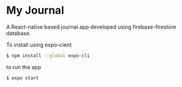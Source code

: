 # My Journal
A React-native based journal app developed using firebase-firestore database.

To install using expo-cient
```sh
$ npm install --global expo-cli
```
to run the app
```sh
$ expo start
```
